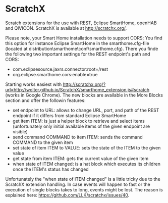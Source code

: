 # ScratchX
Scratch extensions for the use with REST, Eclipse SmartHome, openHAB and QIVICON. ScratchX is available at http://scratchx.org/.

Please note, your Smart Home installation needs to support CORS; You find this option for instance Eclipse SmartHome in the smarthome.cfg-file (located at distribution\smarthome\conf\smarthome.cfg). There you finde the following two important settings for the REST endpoint's path and CORS: 

- com.eclipsesource.jaxrs.connector:root=/rest
- org.eclipse.smarthome.cors:enable=true

Starting works easiest with http://scratchx.org/?url=http://wolter.github.io/ScratchX/smarthome_extension.js#scratch (works in Google Chrome). The new blocks are available in the More Blocks section and offer the followin features:

- set endpoint to URL: allows to change URL, port, and path of the REST endpoint if it differs from standard Eclipse SmartHome
- get item ITEM: is just a helper block to retrieve and select items (unfortunately only initial available items of the given endpoint are visible)
- send command COMMAND to item ITEM: sends the command COMMAND to the given item
- set state of item ITEM to VALUE: sets the state of the ITEM to the given value
- get state from item ITEM: gets the current value of the given item
- when state of ITEM changed: is a hat block which executes its children once the ITEM's status has changed

Unfortunately the "when state of ITEM changed" is a little tricky due to the ScratchX extension handling. In case events will happen to fast or the execution of single blocks takes to long, events might be lost. The reason is explained here: https://github.com/LLK/scratchx/issues/40.  
